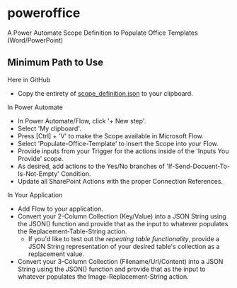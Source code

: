 # poweroffice
A Power Automate Scope Definition to Populate Office Templates (Word/PowerPoint)

## Minimum Path to Use

Here in GitHub
- Copy the entirety of [scope_definition.json](https://github.com/ohthreesixtyfive/poweroffice/blob/main/scope_definition.json) to your clipboard.

In Power Automate
- In Power Automate/Flow, click '+ New step'.
- Select 'My clipboard'.
- Press [Ctrl] + 'V' to make the Scope available in Microsoft Flow.
- Select 'Populate-Office-Template' to insert the Scope into your Flow.
- Provide inputs from your Trigger for the actions inside of the 'Inputs You Provide' scope.
- As desired, add actions to the Yes/No branches of 'If-Send-Docuent-To-Is-Not-Empty' Condition.
- Update all SharePoint Actions with the proper Connection References.

In Your Application
- Add Flow to your application.
- Convert your 2-Column Collection (Key/Value) into a JSON String using the JSON() function and provide that as the input to whatever populates the Replacement-Table-String action.
  - If you'd like to test out the *repeating table functionality*, provide a JSON String representation of your desired table's collection as a replacement value.
- Convert your 3-Column Collection (Filename/Url/Content) into a JSON String using the JSON() function and provide that as the input to whatever populates the Image-Replacement-String action.
